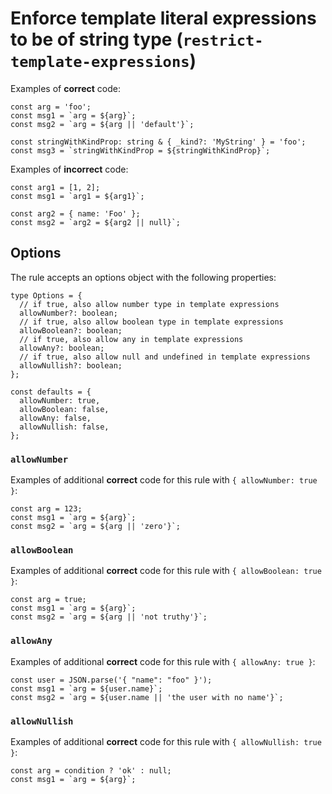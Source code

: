 Enforce template literal expressions to be of string type (`restrict-template-expressions`)
===========================================================================================

Examples of **correct** code:

    const arg = 'foo';
    const msg1 = `arg = ${arg}`;
    const msg2 = `arg = ${arg || 'default'}`;

    const stringWithKindProp: string & { _kind?: 'MyString' } = 'foo';
    const msg3 = `stringWithKindProp = ${stringWithKindProp}`;

Examples of **incorrect** code:

    const arg1 = [1, 2];
    const msg1 = `arg1 = ${arg1}`;

    const arg2 = { name: 'Foo' };
    const msg2 = `arg2 = ${arg2 || null}`;

Options
-------

The rule accepts an options object with the following properties:

    type Options = {
      // if true, also allow number type in template expressions
      allowNumber?: boolean;
      // if true, also allow boolean type in template expressions
      allowBoolean?: boolean;
      // if true, also allow any in template expressions
      allowAny?: boolean;
      // if true, also allow null and undefined in template expressions
      allowNullish?: boolean;
    };

    const defaults = {
      allowNumber: true,
      allowBoolean: false,
      allowAny: false,
      allowNullish: false,
    };

### `allowNumber`

Examples of additional **correct** code for this rule with `{ allowNumber: true }`:

    const arg = 123;
    const msg1 = `arg = ${arg}`;
    const msg2 = `arg = ${arg || 'zero'}`;

### `allowBoolean`

Examples of additional **correct** code for this rule with `{ allowBoolean: true }`:

    const arg = true;
    const msg1 = `arg = ${arg}`;
    const msg2 = `arg = ${arg || 'not truthy'}`;

### `allowAny`

Examples of additional **correct** code for this rule with `{ allowAny: true }`:

    const user = JSON.parse('{ "name": "foo" }');
    const msg1 = `arg = ${user.name}`;
    const msg2 = `arg = ${user.name || 'the user with no name'}`;

### `allowNullish`

Examples of additional **correct** code for this rule with `{ allowNullish: true }`:

    const arg = condition ? 'ok' : null;
    const msg1 = `arg = ${arg}`;
